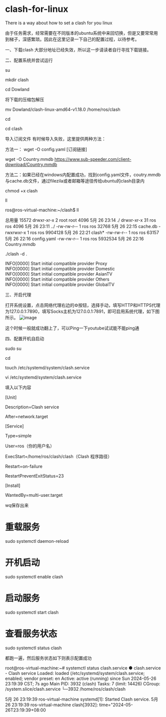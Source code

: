 # clash-for-linux
There is a way about how to set a clash for you linux

由于任务需求，经常需要在不同版本的ubuntu系统中来回切换，但是又要常常用到梯子，深感繁琐。因此在这里记录一下自己的配置过程，以待参考。

一、下载clash
大部分地址已经失效，所以这一步请读者自行寻找下载链接。

二、配置系统并尝试运行

su

mkdir clash

cd Dowland

将下载的压缩包解压

mv Dowland/clash-linux-amd64-v1.18.0 /home/ros/clash

cd

cd clash

导入订阅文件 有时候导入失败，这里提供两种方法：

方法一：
wget -O config.yaml [订阅链接]

 wget -O Country.mmdb https://www.sub-speeder.com/client-download/Country.mmdb

方法二：如果已经在windows内配置成功，找到config.yaml文件，coutry.mmdb与cache.db文件，通过filezila或者邮箱等途径传给ubuntu的clash目录内


chmod +x clash 

ll

ros@ros-virtual-machine:~/clash$ ll

总用量 15572
drwxr-xr-x  2 root root    4096 5月  26 23:14 ./
drwxr-xr-x 31 ros  ros     4096 5月  26 23:11 ../
-rw-rw-r--  1 ros  ros    32768 5月  26 22:15 cache.db
-rwxrwxr-x  1 ros  ros  9904128 5月  26 22:21 clash*
-rw-rw-r--  1 ros  ros    63157 5月  26 22:16 config.yaml
-rw-rw-r--  1 ros  ros  5932534 5月  26 22:16 Country.mmdb

 ./clash -d .
 
INFO[0000] Start initial compatible provider Proxy      
INFO[0000] Start initial compatible provider Domestic   
INFO[0000] Start initial compatible provider AsianTV    
INFO[0000] Start initial compatible provider Others     
INFO[0000] Start initial compatible provider GlobalTV

三、开启代理

打开系统设置，点击网络代理右边的⚙按钮，选择手动，填写HTTP和HTTPS代理为127.0.0.1:7890，填写Socks主机为127.0.0.1:7891，即可启用系统代理，如下图所示。
![image](https://github.com/user-attachments/assets/7da88135-5dec-4e9d-948f-616c3f7e4cfc)



这个时候一般就成功翻上了，可以Ping一下youtube试试能不能ping通

四、配置开机自启动

sudo su

cd

touch /etc/systemd/system/clash.service

vi /etc/systemd/system/clash.service

填入以下内容

[Unit]

Description=Clash service

After=network.target

[Service]

Type=simple

User=ros（你的用户名）

ExecStart=/home/ros/clash/clash（Clash 程序路径）

Restart=on-failure

RestartPreventExitStatus=23

[Install]

WantedBy=multi-user.target

wq保存出来

# 重载服务
sudo systemctl daemon-reload
# 开机启动
sudo systemctl enable clash
# 启动服务
sudo systemctl start clash
# 查看服务状态
sudo systemctl status clash

都跑一遍，然后服务状态如下则表示配置成功

root@ros-virtual-machine:~# systemctl status clash.service
● clash.service - Clash service
   Loaded: loaded (/etc/systemd/system/clash.service; enabled; vendor preset: en
   Active: active (running) since Sun 2024-05-26 23:19:39 CST; 7s ago
 Main PID: 3932 (clash)
    Tasks: 7 (limit: 14426)
   CGroup: /system.slice/clash.service
           └─3932 /home/ros/clash/clash

5月 26 23:19:39 ros-virtual-machine systemd[1]: Started Clash service.
5月 26 23:19:39 ros-virtual-machine clash[3932]: time="2024-05-26T23:19:39+08:00
